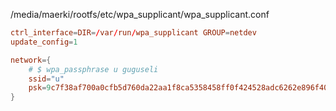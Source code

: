 

/media/maerki/rootfs/etc/wpa_supplicant/wpa_supplicant.conf 
```conf
ctrl_interface=DIR=/var/run/wpa_supplicant GROUP=netdev
update_config=1

network={
    # $ wpa_passphrase u guguseli
    ssid="u"
    psk=9c7f38af700a0cfb5d760da22aa1f8ca5358458ff0f424528adc6262e896f404
}
```

